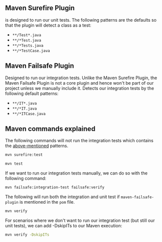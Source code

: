 ## Maven Surefire Plugin
is designed to run our unit tests. The following patterns are the defaults so that the plugin will detect a class as a test:
- `**/Test*.java`
- `**/*Test.java`
- `**/*Tests.java`
- `**/*TestCase.java`

## Maven Failsafe Plugin
Designed to run our integration tests. Unlike the Maven Surefire Plugin, the Maven Failsafe Plugin is not a core plugin and hence won't be part of our project unless we manually include it. Detects our integration tests by the following default patterns:
- `**/IT*.java`
- `**/*IT.java`
- `**/*ITCase.java`


## Maven commands explained

The following commands will not run the integration tests which contains the [above-mentioned](#maven-failsafe-plugin) patterns. 
```bash
mvn surefire:test
```

```bash
mvn test
```

If we want to run our integration tests manually, we can do so with the following command:
```bash
mvn failsafe:integration-test failsafe:verify
```

The following will run both the integration and unit test if `maven-failsafe-plugin` is mentioned in the `pom` file.
```bash
mvn verify
```

For scenarios where we don't want to run our integration test (but still our unit tests), we can add -DskipITs to our Maven execution:
```bash
mvn verify -DskipITs
```